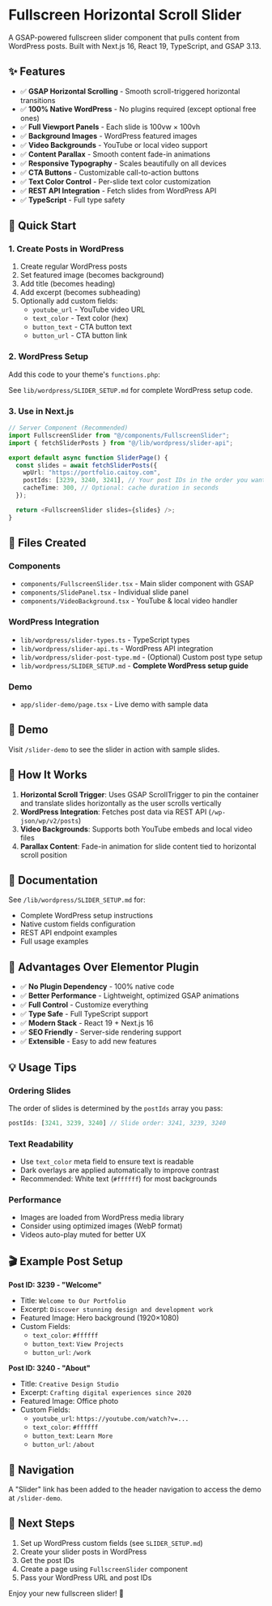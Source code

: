 # Fullscreen Horizontal Scroll Slider

A GSAP-powered fullscreen slider component that pulls content from WordPress posts. Built with Next.js 16, React 19, TypeScript, and GSAP 3.13.

## ✨ Features

- ✅ **GSAP Horizontal Scrolling** - Smooth scroll-triggered horizontal transitions
- ✅ **100% Native WordPress** - No plugins required (except optional free ones)
- ✅ **Full Viewport Panels** - Each slide is 100vw × 100vh
- ✅ **Background Images** - WordPress featured images
- ✅ **Video Backgrounds** - YouTube or local video support
- ✅ **Content Parallax** - Smooth content fade-in animations
- ✅ **Responsive Typography** - Scales beautifully on all devices
- ✅ **CTA Buttons** - Customizable call-to-action buttons
- ✅ **Text Color Control** - Per-slide text color customization
- ✅ **REST API Integration** - Fetch slides from WordPress API
- ✅ **TypeScript** - Full type safety

## 🚀 Quick Start

### 1. Create Posts in WordPress

1. Create regular WordPress posts
2. Set featured image (becomes background)
3. Add title (becomes heading)
4. Add excerpt (becomes subheading)
5. Optionally add custom fields:
   - `youtube_url` - YouTube video URL
   - `text_color` - Text color (hex)
   - `button_text` - CTA button text
   - `button_url` - CTA button link

### 2. WordPress Setup

Add this code to your theme's `functions.php`:

See `lib/wordpress/SLIDER_SETUP.md` for complete WordPress setup code.

### 3. Use in Next.js

```typescript
// Server Component (Recommended)
import FullscreenSlider from "@/components/FullscreenSlider";
import { fetchSliderPosts } from "@/lib/wordpress/slider-api";

export default async function SliderPage() {
  const slides = await fetchSliderPosts({
    wpUrl: "https://portfolio.caitoy.com",
    postIds: [3239, 3240, 3241], // Your post IDs in the order you want
    cacheTime: 300, // Optional: cache duration in seconds
  });

  return <FullscreenSlider slides={slides} />;
}
```

## 📁 Files Created

### Components
- `components/FullscreenSlider.tsx` - Main slider component with GSAP
- `components/SlidePanel.tsx` - Individual slide panel
- `components/VideoBackground.tsx` - YouTube & local video handler

### WordPress Integration
- `lib/wordpress/slider-types.ts` - TypeScript types
- `lib/wordpress/slider-api.ts` - WordPress API integration
- `lib/wordpress/slider-post-type.md` - (Optional) Custom post type setup
- `lib/wordpress/SLIDER_SETUP.md` - **Complete WordPress setup guide**

### Demo
- `app/slider-demo/page.tsx` - Live demo with sample data

## 🎨 Demo

Visit `/slider-demo` to see the slider in action with sample slides.

## 🔧 How It Works

1. **Horizontal Scroll Trigger**: Uses GSAP ScrollTrigger to pin the container and translate slides horizontally as the user scrolls vertically
2. **WordPress Integration**: Fetches post data via REST API (`/wp-json/wp/v2/posts`)
3. **Video Backgrounds**: Supports both YouTube embeds and local video files
4. **Parallax Content**: Fade-in animation for slide content tied to horizontal scroll position

## 📖 Documentation

See `/lib/wordpress/SLIDER_SETUP.md` for:
- Complete WordPress setup instructions
- Native custom fields configuration
- REST API endpoint examples
- Full usage examples

## 🎯 Advantages Over Elementor Plugin

- ✅ **No Plugin Dependency** - 100% native code
- ✅ **Better Performance** - Lightweight, optimized GSAP animations
- ✅ **Full Control** - Customize everything
- ✅ **Type Safe** - Full TypeScript support
- ✅ **Modern Stack** - React 19 + Next.js 16
- ✅ **SEO Friendly** - Server-side rendering support
- ✅ **Extensible** - Easy to add new features

## 💡 Usage Tips

### Ordering Slides
The order of slides is determined by the `postIds` array you pass:
```typescript
postIds: [3241, 3239, 3240] // Slide order: 3241, 3239, 3240
```

### Text Readability
- Use `text_color` meta field to ensure text is readable
- Dark overlays are applied automatically to improve contrast
- Recommended: White text (`#ffffff`) for most backgrounds

### Performance
- Images are loaded from WordPress media library
- Consider using optimized images (WebP format)
- Videos auto-play muted for better UX

## 🎬 Example Post Setup

**Post ID: 3239 - "Welcome"**
- Title: `Welcome to Our Portfolio`
- Excerpt: `Discover stunning design and development work`
- Featured Image: Hero background (1920×1080)
- Custom Fields:
  - `text_color`: `#ffffff`
  - `button_text`: `View Projects`
  - `button_url`: `/work`

**Post ID: 3240 - "About"**
- Title: `Creative Design Studio`
- Excerpt: `Crafting digital experiences since 2020`
- Featured Image: Office photo
- Custom Fields:
  - `youtube_url`: `https://youtube.com/watch?v=...`
  - `text_color`: `#ffffff`
  - `button_text`: `Learn More`
  - `button_url`: `/about`

## 🔗 Navigation

A "Slider" link has been added to the header navigation to access the demo at `/slider-demo`.

## 🚀 Next Steps

1. Set up WordPress custom fields (see `SLIDER_SETUP.md`)
2. Create your slider posts in WordPress
3. Get the post IDs
4. Create a page using `FullscreenSlider` component
5. Pass your WordPress URL and post IDs

Enjoy your new fullscreen slider! 🎉
